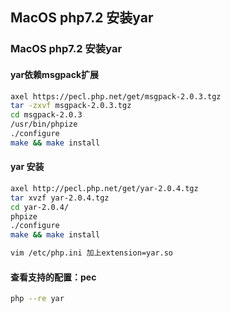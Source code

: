 MacOS php7.2 安装yar
---
### MacOS php7.2 安装yar
#### yar依赖msgpack扩展
```sh
axel https://pecl.php.net/get/msgpack-2.0.3.tgz
tar -zxvf msgpack-2.0.3.tgz
cd msgpack-2.0.3
/usr/bin/phpize
./configure
make && make install
```

#### yar 安装
```sh
axel http://pecl.php.net/get/yar-2.0.4.tgz
tar xvzf yar-2.0.4.tgz
cd yar-2.0.4/
phpize
./configure
make && make install

vim /etc/php.ini 加上extension=yar.so
```

#### 查看支持的配置：pec
```sh
php --re yar
```